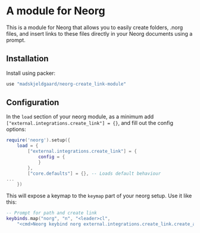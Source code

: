 # A module for Neorg

This is a module for Neorg that allows you to easily create folders, .norg files, and insert links to these files directly in your Neorg documents using a prompt.

## Installation

Install using packer:

```lua
use "madskjeldgaard/neorg-create_link-module"

```

## Configuration

In the `load` section of your neorg module, as a minimum add `["external.integrations.create_link"] = {}`, and fill out the config options:

```lua
require('neorg').setup({
	load = {
		["external.integrations.create_link"] = {
			config = {
			}
		},
		["core.defaults"] = {}, -- Loads default behaviour
...
    })
```

This will expose a keymap to the `keymap` part of your neorg setup. Use it like this:

```lua
-- Prompt for path and create link
keybinds.map("norg", "n", "<leader>cl", 
    "<cmd>Neorg keybind norg external.integrations.create_link.create_and_link<cr>")
```
